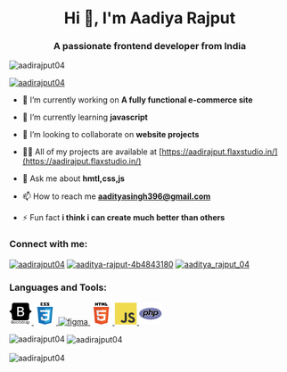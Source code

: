 <h1 align="center">Hi 👋, I'm Aadiya Rajput</h1>
<h3 align="center">A passionate frontend developer from India</h3>

<p align="left"> <img src="https://komarev.com/ghpvc/?username=aadirajput04&label=Profile%20views&color=0e75b6&style=flat" alt="aadirajput04" /> </p>

<p align="left"> <a href="https://github.com/ryo-ma/github-profile-trophy"><img src="https://github-profile-trophy.vercel.app/?username=aadirajput04" alt="aadirajput04" /></a> </p>

- 🔭 I’m currently working on **A fully functional e-commerce site**

- 🌱 I’m currently learning **javascript**

- 👯 I’m looking to collaborate on **website projects**

- 👨‍💻 All of my projects are available at [https://aadirajput.flaxstudio.in/](https://aadirajput.flaxstudio.in/)

- 💬 Ask me about **hmtl,css,js**

- 📫 How to reach me **aadityasingh396@gmail.com**

- ⚡ Fun fact **i think i can create much better than others**

<h3 align="left">Connect with me:</h3>
<p align="left">
<a href="https://codepen.io/aadirajput04" target="blank"><img align="center" src="https://raw.githubusercontent.com/rahuldkjain/github-profile-readme-generator/master/src/images/icons/Social/codepen.svg" alt="aadirajput04" height="30" width="40" /></a>
<a href="https://linkedin.com/in/aaditya-rajput-4b4843180" target="blank"><img align="center" src="https://raw.githubusercontent.com/rahuldkjain/github-profile-readme-generator/master/src/images/icons/Social/linked-in-alt.svg" alt="aaditya-rajput-4b4843180" height="30" width="40" /></a>
<a href="https://instagram.com/aaditya_rajput_04" target="blank"><img align="center" src="https://raw.githubusercontent.com/rahuldkjain/github-profile-readme-generator/master/src/images/icons/Social/instagram.svg" alt="aaditya_rajput_04" height="30" width="40" /></a>
</p>

<h3 align="left">Languages and Tools:</h3>
<p align="left"> <a href="https://getbootstrap.com" target="_blank" rel="noreferrer"> <img src="https://raw.githubusercontent.com/devicons/devicon/master/icons/bootstrap/bootstrap-plain-wordmark.svg" alt="bootstrap" width="40" height="40"/> </a> <a href="https://www.w3schools.com/css/" target="_blank" rel="noreferrer"> <img src="https://raw.githubusercontent.com/devicons/devicon/master/icons/css3/css3-original-wordmark.svg" alt="css3" width="40" height="40"/> </a> <a href="https://www.figma.com/" target="_blank" rel="noreferrer"> <img src="https://www.vectorlogo.zone/logos/figma/figma-icon.svg" alt="figma" width="40" height="40"/> </a> <a href="https://www.w3.org/html/" target="_blank" rel="noreferrer"> <img src="https://raw.githubusercontent.com/devicons/devicon/master/icons/html5/html5-original-wordmark.svg" alt="html5" width="40" height="40"/> </a> <a href="https://developer.mozilla.org/en-US/docs/Web/JavaScript" target="_blank" rel="noreferrer"> <img src="https://raw.githubusercontent.com/devicons/devicon/master/icons/javascript/javascript-original.svg" alt="javascript" width="40" height="40"/> </a> <a href="https://www.php.net" target="_blank" rel="noreferrer"> <img src="https://raw.githubusercontent.com/devicons/devicon/master/icons/php/php-original.svg" alt="php" width="40" height="40"/> </a> </p>

<p><img align="left" src="https://github-readme-stats.vercel.app/api/top-langs?username=aadirajput04&show_icons=true&locale=en&layout=compact" alt="aadirajput04" /></p>

<p>&nbsp;<img align="center" src="https://github-readme-stats.vercel.app/api?username=aadirajput04&show_icons=true&locale=en" alt="aadirajput04" /></p>

<p><img align="center" src="https://github-readme-streak-stats.herokuapp.com/?user=aadirajput04&" alt="aadirajput04" /></p>

